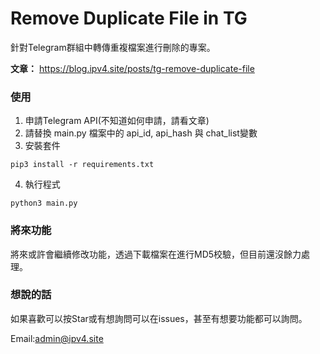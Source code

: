 # Remove Duplicate File in TG
針對Telegram群組中轉傳重複檔案進行刪除的專案。

**文章：** https://blog.ipv4.site/posts/tg-remove-duplicate-file

### 使用
1. 申請Telegram API(不知道如何申請，請看文章)
2. 請替換 main.py 檔案中的 api_id, api_hash 與 chat_list變數
3. 安裝套件
```
pip3 install -r requirements.txt
```
4. 執行程式
```
python3 main.py
```

### 將來功能
將來或許會繼續修改功能，透過下載檔案在進行MD5校驗，但目前還沒餘力處理。

### 想說的話
如果喜歡可以按Star或有想詢問可以在issues，甚至有想要功能都可以詢問。

Email:admin@ipv4.site
